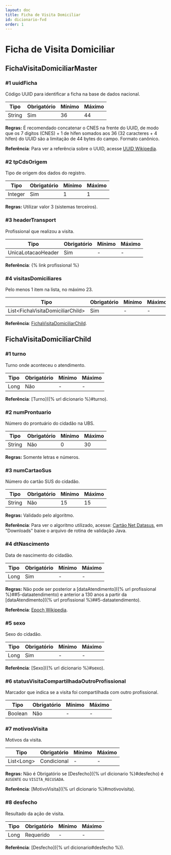 ```yaml
---
layout: doc
title: Ficha de Visita Domiciliar
id: dicionario-fvd
order: 1
---
```


# Ficha de Visita Domiciliar

## FichaVisitaDomiciliarMaster

### \#1 uuidFicha
Código UUID para identificar a ficha na base de dados nacional.

| Tipo | Obrigatório | Mínimo | Máximo |
|--- |--- |--- |--- |
|String |Sim |36 |44 |

**Regras:** É recomendado concatenar o CNES na frente do UUID, de modo que os 7 digitos (CNES) + 1 de hífen somados aos 36 (32 caracteres + 4 hífen) do UUID são a limitação de 44 bytes do campo. Formato canônico.

**Referência**: Para ver a referência sobre o UUID, acesse [UUID Wikipedia](https://en.wikipedia.org/wiki/Universally_unique_identifier).

### \#2 tpCdsOrigem
Tipo de origem dos dados do registro.

| Tipo | Obrigatório | Mínimo | Máximo |
|--- |--- |--- |--- |
|Integer |Sim |1 |1 |

**Regras:** Utilizar valor 3 (sistemas terceiros).

### \#3 headerTransport
Profissional que realizou a visita.

| Tipo | Obrigatório | Mínimo | Máximo |
|--- |--- |--- |--- |
|UnicaLotacaoHeader |Sim |- |- |

**Referência**: {% link profissional %}

### \#4 visitasDomiciliares
Pelo menos 1 item na lista, no máximo 23.

| Tipo | Obrigatório | Mínimo | Máximo |
|--- |--- |--- |--- |
|List\<FichaVisitaDomiciliarChild\> |Sim |- |- |

**Referência**: [FichaVisitaDomiciliarChild](#fichavisitadomiciliarchild).

## FichaVisitaDomiciliarChild

### \#1 turno
Turno onde aconteceu o atendimento.

| Tipo | Obrigatório | Mínimo | Máximo |
|--- |--- |--- |--- |
|Long |Não |- |- |

**Referência**: [Turno]({% url dicionario %}#turno).

### \#2 numProntuario
Número do prontuário do cidadão na UBS.

| Tipo | Obrigatório | Mínimo | Máximo |
|--- |--- |--- |--- |
|String |Não |0 |30 |

**Regras:** Somente letras e números.

### \#3 numCartaoSus
Número do cartão SUS do cidadão.

| Tipo | Obrigatório | Mínimo | Máximo |
|--- |--- |--- |--- |
|String |Não |15 |15 |

**Regras:** Validado pelo algoritmo.

**Referência**: Para ver o algoritmo utilizado, acesse: [Cartão Net Datasus](http://cartaonet.datasus.gov.br/), em "Downloads" baixe o arquivo de rotina de validação Java.  

### \#4 dtNascimento
Data de nascimento do cidadão.

| Tipo | Obrigatório | Mínimo | Máximo |
|--- |--- |--- |--- |
|Long |Sim |- |- |

**Regras:** Não pode ser posterior a [dataAtendimento]({% url profissional %}##5-dataatendimento) e anterior a 130 anos a partir da [dataAtendimento]({% url profissional %}##5-dataatendimento).

**Referência**: [Epoch Wikipedia](https://en.wikipedia.org/wiki/Epoch_(reference_date)).

### \#5 sexo
Sexo do cidadão.

| Tipo | Obrigatório | Mínimo | Máximo |
|--- |--- |--- |--- |
|Long |Sim |- |- |

**Referência**: [Sexo]({% url dicionario %}#sexo).

### \#6 statusVisitaCompartilhadaOutroProfissional
Marcador que indica se a visita foi compartilhada com outro profissional.

| Tipo | Obrigatório | Mínimo | Máximo |
|--- |--- |--- |--- |
|Boolean |Não |- |- |

### \#7 motivosVisita
Motivos da visita.

| Tipo | Obrigatório | Mínimo | Máximo |
|--- |--- |--- |--- |
|List\<Long\> |Condicional |- |- |

**Regras:** Não é Obrigatório se [Desfecho]({% url dicionario %}#desfecho) é `AUSENTE` ou `VISITA_RECUSADA`.

**Referência**: [MotivoVisita]({% url dicionario %}#motivovisita).

### \#8 desfecho
Resultado da ação de visita.

| Tipo | Obrigatório | Mínimo | Máximo |
|--- |--- |--- |--- |
|Long |Requerido |- |- |

**Referência**: [Desfecho]({% url dicionario#desfecho %}).
